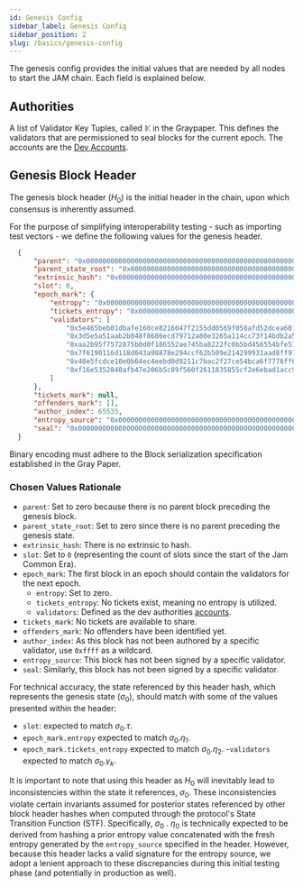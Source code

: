 ```yaml
---
id: Genesis Config
sidebar_label: Genesis Config
sidebar_position: 2
slug: /basics/genesis-config
---
```


The genesis config provides the initial values that are needed by all nodes to start the JAM chain. Each field is explained below.

## Authorities

A list of Validator Key Tuples, called $\mathbb{K}$ in the Graypaper. This defines the validators that are permissioned to seal blocks for the current epoch. The accounts are the [Dev Accounts](../dev_accounts.md).

## Genesis Block Header

The genesis block header ($H_0$) is the initial header in the chain, upon which
consensus is inherently assumed.

For the purpose of simplifying interoperability testing - such as importing test
vectors - we define the following values for the genesis header.

```json
  {
      "parent": "0x0000000000000000000000000000000000000000000000000000000000000000",
      "parent_state_root": "0x0000000000000000000000000000000000000000000000000000000000000000",
      "extrinsic_hash": "0x0000000000000000000000000000000000000000000000000000000000000000",
      "slot": 0,
      "epoch_mark": {
          "entropy": "0x0000000000000000000000000000000000000000000000000000000000000000",
          "tickets_entropy": "0x0000000000000000000000000000000000000000000000000000000000000000",
          "validators": [
              "0x5e465beb01dbafe160ce8216047f2155dd0569f058afd52dcea601025a8d161d",
              "0x3d5e5a51aab2b048f8686ecd79712a80e3265a114cc73f14bdb2a59233fb66d0",
              "0xaa2b95f7572875b0d0f186552ae745ba8222fc0b5bd456554bfe51c68938f8bc",
              "0x7f6190116d118d643a98878e294ccf62b509e214299931aad8ff9764181a4e33",
              "0x48e5fcdce10e0b64ec4eebd0d9211c7bac2f27ce54bca6f7776ff6fee86ab3e3",
              "0xf16e5352840afb47e206b5c89f560f2611835855cf2e6ebad1acc9520a72591d"
          ]
      },
      "tickets_mark": null,
      "offenders_mark": [],
      "author_index": 65535,
      "entropy_source": "0x000000000000000000000000000000000000000000000000000000000000000000000000000000000000000000000000000000000000000000000000000000000000000000000000000000000000000000000000000000000000000000000000",
      "seal": "0x000000000000000000000000000000000000000000000000000000000000000000000000000000000000000000000000000000000000000000000000000000000000000000000000000000000000000000000000000000000000000000000000"
  }
```

Binary encoding must adhere to the Block serialization specification established in the Gray Paper.

### Chosen Values Rationale

- `parent`: Set to zero because there is no parent block preceding the genesis block.  
- `parent_state_root`: Set to zero since there is no parent preceding the genesis state.  
- `extrinsic_hash`: There is no extrinsic to hash.
- `slot`: Set to `0` (representing the count of slots since the start of the Jam Common Era).  
- `epoch_mark`: The first block in an epoch should contain the validators for the next epoch.
  - `entropy`: Set to zero.  
  - `tickets_entropy`: No tickets exist, meaning no entropy is utilized.  
  - `validators`: Defined as the dev authorities [accounts](../dev_accounts.md).
- `tickets_mark`: No tickets are available to share.  
- `offenders_mark`: No offenders have been identified yet.  
- `author_index`: As this block has not been authored by a specific validator, use `0xffff` as a wildcard.  
- `entropy_source`: This block has not been signed by a specific validator.  
- `seal`: Similarly, this block has not been signed by a specific validator.  

For technical accuracy, the state referenced by this header hash, which
represents the genesis state ($σ_0$), should match with some of the values
presented within the header:
- `slot`: expected to match $\sigma_0$.$\tau$.
- `epoch_mark.entropy` expected to match $\sigma_0$.$\eta_1$.
- `epoch_mark.tickets_entropy` expected to match $\sigma_0$.$\eta_2$.
 -`validators` expected to match $\sigma_0$.$\gamma_k$.

It is important to note that using this header as $H_0$ will inevitably
lead to inconsistencies within the state it references, $\sigma_0$. These
inconsistencies violate certain invariants assumed for posterior states
referenced by other block header hashes when computed through the protocol's
State Transition Function (STF). Specifically, $\sigma_0$ . $\eta_0$ is technically
expected to be derived from hashing a prior entropy value concatenated with
the fresh entropy generated by the `entropy_source` specified in the header.
However, because this header lacks a valid signature for the entropy source,
we adopt a lenient approach to these discrepancies during this initial testing
phase (and potentially in production as well).
